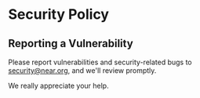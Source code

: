 # Security Policy

## Reporting a Vulnerability

Please report vulnerabilities and security-related bugs to security@near.org, and we'll review promptly.

We really appreciate your help.
